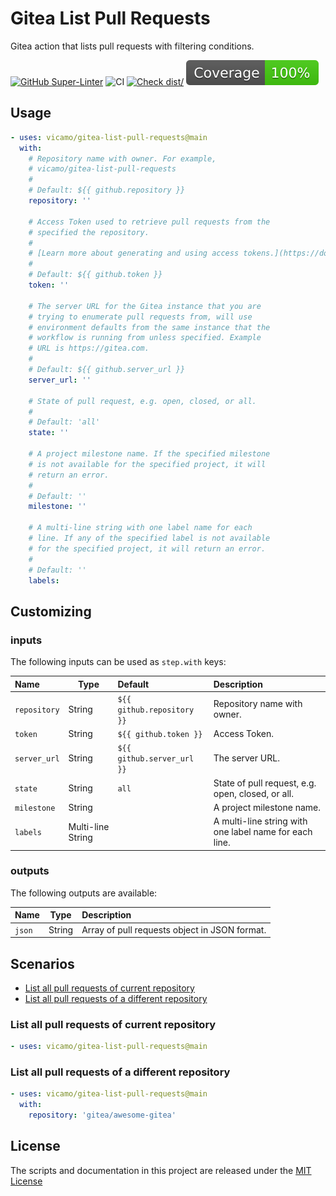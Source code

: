 # Gitea List Pull Requests

Gitea action that lists pull requests with filtering conditions.

[![GitHub Super-Linter](https://gitea.com/vicamo/gitea-list-pull-requests/actions/workflows/linter.yml)](https://github.com/super-linter/super-linter)
![CI](https://gitea.com/vicamo/gitea-list-pull-requests/actions/workflows/ci.yml)
[![Check dist/](https://gitea.com/vicamo/gitea-list-pull-requests/actions/workflows/check-dist.yml)](https://gitea.com/vicamo/gitea-list-pull-requests/actions/workflows/check-dist.yml)
[![Coverage](./badges/coverage.svg)](./badges/coverage.svg)

## Usage

<!-- start usage -->

```yaml
- uses: vicamo/gitea-list-pull-requests@main
  with:
    # Repository name with owner. For example,
    # vicamo/gitea-list-pull-requests
    #
    # Default: ${{ github.repository }}
    repository: ''

    # Access Token used to retrieve pull requests from the
    # specified the repository.
    #
    # [Learn more about generating and using access tokens.](https://docs.gitea.com/development/api-usage)
    #
    # Default: ${{ github.token }}
    token: ''

    # The server URL for the Gitea instance that you are
    # trying to enumerate pull requests from, will use
    # environment defaults from the same instance that the
    # workflow is running from unless specified. Example
    # URL is https://gitea.com.
    #
    # Default: ${{ github.server_url }}
    server_url: ''

    # State of pull request, e.g. open, closed, or all.
    #
    # Default: 'all'
    state: ''

    # A project milestone name. If the specified milestone
    # is not available for the specified project, it will
    # return an error.
    #
    # Default: ''
    milestone: ''

    # A multi-line string with one label name for each
    # line. If any of the specified label is not available
    # for the specified project, it will return an error.
    #
    # Default: ''
    labels:
```

<!-- end usage -->

## Customizing

### inputs

The following inputs can be used as `step.with` keys:

| Name         | Type              | Default                    | Description                                            |
| :----------- | ----------------- | :------------------------- | :----------------------------------------------------- |
| `repository` | String            | `${{ github.repository }}` | Repository name with owner.                            |
| `token`      | String            | `${{ github.token }}`      | Access Token.                                          |
| `server_url` | String            | `${{ github.server_url }}` | The server URL.                                        |
| `state`      | String            | `all`                      | State of pull request, e.g. open, closed, or all.      |
| `milestone`  | String            |                            | A project milestone name.                              |
| `labels`     | Multi-line String |                            | A multi-line string with one label name for each line. |

### outputs

The following outputs are available:

| Name   | Type   | Description                                   |
| :----- | ------ | :-------------------------------------------- |
| `json` | String | Array of pull requests object in JSON format. |

## Scenarios

- [List all pull requests of current repository](#list-all-pull-requests-of-current-repository)
- [List all pull requests of a different repository](#list-all-pull-requests-of-a-different-repository)

### List all pull requests of current repository

```yaml
- uses: vicamo/gitea-list-pull-requests@main
```

### List all pull requests of a different repository

```yaml
- uses: vicamo/gitea-list-pull-requests@main
  with:
    repository: 'gitea/awesome-gitea'
```

## License

The scripts and documentation in this project are released under the
[MIT License](LICENSE)
